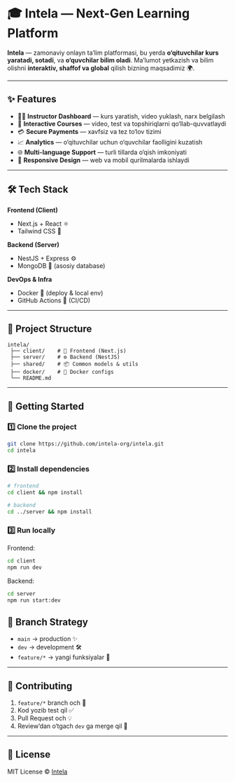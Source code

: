 # 🎓 Intela — Next-Gen Learning Platform

**Intela** — zamonaviy onlayn ta’lim platformasi, bu yerda **o‘qituvchilar kurs yaratadi, sotadi**, va **o‘quvchilar bilim oladi**.
Ma’lumot yetkazish va bilim olishni **interaktiv, shaffof va global** qilish bizning maqsadimiz 🌍.

---

## ✨ Features

* 👩‍🏫 **Instructor Dashboard** — kurs yaratish, video yuklash, narx belgilash
* 🎥 **Interactive Courses** — video, test va topshiriqlarni qo‘llab-quvvatlaydi
* 💳 **Secure Payments** — xavfsiz va tez to‘lov tizimi
* 📈 **Analytics** — o‘qituvchilar uchun o‘quvchilar faolligini kuzatish
* 🌐 **Multi-language Support** — turli tillarda o‘qish imkoniyati
* 📱 **Responsive Design** — web va mobil qurilmalarda ishlaydi

---

## 🛠 Tech Stack

**Frontend (Client)**

* Next.js + React ⚛️
* Tailwind CSS 🎨

**Backend (Server)**

* NestJS + Express ⚙️
* MongoDB 🍃 (asosiy database)

**DevOps & Infra**

* Docker 🐳 (deploy & local env)
* GitHub Actions 🤖 (CI/CD)

---

## 📂 Project Structure

```
intela/
 ├── client/    # 🎨 Frontend (Next.js)
 ├── server/    # ⚙️ Backend (NestJS)
 ├── shared/    # 📦 Common models & utils
 ├── docker/    # 🐳 Docker configs
 └── README.md
```

---

## 🚀 Getting Started

### 1️⃣ Clone the project

```bash
git clone https://github.com/intela-org/intela.git
cd intela
```

### 2️⃣ Install dependencies

```bash
# frontend
cd client && npm install

# backend
cd ../server && npm install
```

### 3️⃣ Run locally

Frontend:

```bash
cd client
npm run dev
```

Backend:

```bash
cd server
npm run start:dev
```

## 👥 Branch Strategy

* `main` → production ✨
* `dev` → development 🛠
* `feature/*` → yangi funksiyalar 🌱

---

## 🤝 Contributing

1. `feature/*` branch och 🔀
2. Kod yozib test qil ✅
3. Pull Request och 💡
4. Review’dan o‘tgach `dev` ga merge qil 🚀

---

## 📜 License

MIT License © [Intela](https://github.com/intela-org)
